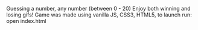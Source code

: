 Guessing a number, any number (between 0 - 20)
Enjoy both winning and losing gifs!
Game was made using vanilla JS, CSS3, HTML5,
to launch run: open index.html
